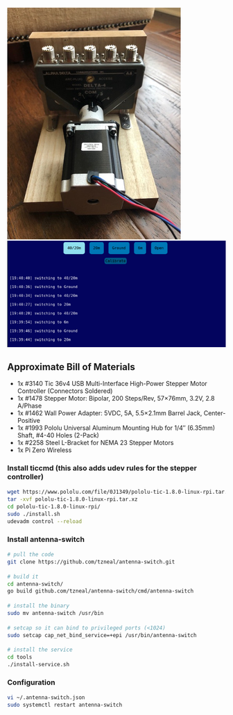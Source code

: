 
![Mount](https://github.com/tzneal/antenna-switch/raw/master/images/mount.jpg)
![UI](https://github.com/tzneal/antenna-switch/raw/master/images/web-ui.png)

## Approximate Bill of Materials
- 1x #3140 Tic 36v4 USB Multi-Interface High-Power Stepper Motor Controller (Connectors Soldered)
- 1x #1478 Stepper Motor: Bipolar, 200 Steps/Rev, 57×76mm, 3.2V, 2.8 A/Phase
- 1x #1462 Wall Power Adapter: 5VDC, 5A, 5.5×2.1mm Barrel Jack, Center-Positive 
- 1x #1993 Pololu Universal Aluminum Mounting Hub for 1/4″ (6.35mm) Shaft, #4-40 Holes (2-Pack)
- 1x #2258 Steel L-Bracket for NEMA 23 Stepper Motors 
- 1x Pi Zero Wireless

### Install ticcmd (this also adds udev rules for the stepper controller)

```bash
wget https://www.pololu.com/file/0J1349/pololu-tic-1.8.0-linux-rpi.tar.xz
tar -xvf pololu-tic-1.8.0-linux-rpi.tar.xz
cd pololu-tic-1.8.0-linux-rpi/
sudo ./install.sh
udevadm control --reload
```

### Install antenna-switch
```bash
# pull the code
git clone https://github.com/tzneal/antenna-switch.git

# build it
cd antenna-switch/
go build github.com/tzneal/antenna-switch/cmd/antenna-switch

# install the binary
sudo mv antenna-switch /usr/bin 

# setcap so it can bind to privileged ports (<1024)
sudo setcap cap_net_bind_service=+epi /usr/bin/antenna-switch
 
# install the service
cd tools
./install-service.sh
```

### Configuration

```bash
vi ~/.antenna-switch.json 
sudo systemctl restart antenna-switch
```

